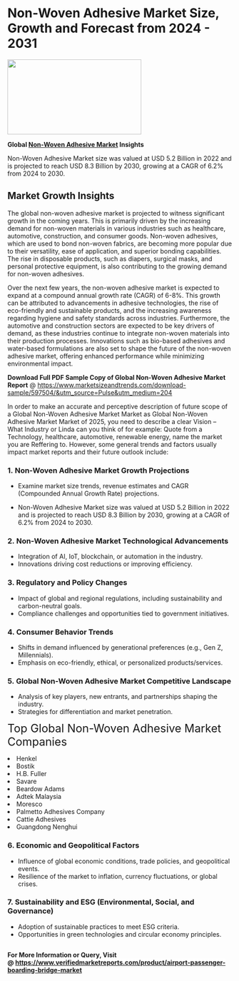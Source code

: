 <H1>Non-Woven Adhesive Market Size, Growth and Forecast from 2024 - 2031</H1><img class="aligncenter size-medium wp-image-584254" src="https://thirdeyenews.in/wp-content/uploads/2024/09/Global-Market-Research-300x168.jpeg" alt="" width="300" height="168" /><p><strong>Global&nbsp;<a href="https://www.marketsizeandtrends.com/download-sample/597504/&amp;utm_source=Pulse&amp;utm_medium=204">Non-Woven Adhesive Market</a> Insights</strong></p><p>Non-Woven Adhesive Market size was valued at USD 5.2 Billion in 2022 and is projected to reach USD 8.3 Billion by 2030, growing at a CAGR of 6.2% from 2024 to 2030.</p><p><h2>Market Growth Insights</h2> <p>The global non-woven adhesive market is projected to witness significant growth in the coming years. This is primarily driven by the increasing demand for non-woven materials in various industries such as healthcare, automotive, construction, and consumer goods. Non-woven adhesives, which are used to bond non-woven fabrics, are becoming more popular due to their versatility, ease of application, and superior bonding capabilities. The rise in disposable products, such as diapers, surgical masks, and personal protective equipment, is also contributing to the growing demand for non-woven adhesives.</p> <p></p> <p>Over the next few years, the non-woven adhesive market is expected to expand at a compound annual growth rate (CAGR) of 6-8%. This growth can be attributed to advancements in adhesive technologies, the rise of eco-friendly and sustainable products, and the increasing awareness regarding hygiene and safety standards across industries. Furthermore, the automotive and construction sectors are expected to be key drivers of demand, as these industries continue to integrate non-woven materials into their production processes. Innovations such as bio-based adhesives and water-based formulations are also set to shape the future of the non-woven adhesive market, offering enhanced performance while minimizing environmental impact.</p> <p></p><p><span class=""><strong>Download Full PDF Sample Copy of Global Non-Woven Adhesive Market Report</strong> @ <a href="https://www.marketsizeandtrends.com/download-sample/597504/&amp;utm_source=Pulse&amp;utm_medium=204" target="_blank">https://www.marketsizeandtrends.com/download-sample/597504/&amp;utm_source=Pulse&amp;utm_medium=204</a></span></p><p>In order to make an accurate and perceptive description of future scope of a Global&nbsp;Non-Woven Adhesive Market Market as Global&nbsp;Non-Woven Adhesive Market Market of 2025, you need to describe a clear Vision &ndash; What Industry or Linda can you think of for example: Quote from a Technology, healthcare, automotive, renewable energy, name the market you are Reffering to. However, some general trends and factors usually impact market reports and their future outlook include:</p><h3>1.&nbsp;<strong>Non-Woven Adhesive Market Growth Projections</strong></h3><ul><li>Examine market size trends, revenue estimates and CAGR (Compounded Annual Growth Rate) projections.</li><li><p>Non-Woven Adhesive Market size was valued at USD 5.2 Billion in 2022 and is projected to reach USD 8.3 Billion by 2030, growing at a CAGR of 6.2% from 2024 to 2030.</p></li></ul><h3>2.&nbsp;<strong>Non-Woven Adhesive Market Technological Advancements</strong></h3><ul><li>Integration of AI, IoT, blockchain, or automation in the industry.</li><li>Innovations driving cost reductions or improving efficiency.</li></ul><h3>3.&nbsp;<strong>Regulatory and Policy Changes</strong></h3><ul><li>Impact of global and regional regulations, including sustainability and carbon-neutral goals.</li><li>Compliance challenges and opportunities tied to government initiatives.</li></ul><h3>4.&nbsp;<strong>Consumer Behavior Trends</strong></h3><ul><li>Shifts in demand influenced by generational preferences (e.g., Gen Z, Millennials).</li><li>Emphasis on eco-friendly, ethical, or personalized products/services.</li></ul><h3>5.&nbsp;<strong>Global Non-Woven Adhesive Market Competitive Landscape</strong></h3><ul><li>Analysis of key players, new entrants, and partnerships shaping the industry.</li><li>Strategies for differentiation and market penetration.</li></ul><p data-pm-slice="1 1 []"><span style="color: inherit; font-family: inherit; font-size: 25px;">Top Global Non-Woven Adhesive Market Companies</span></p><div class="" data-test-id=""><p><li> Henkel</li><li> Bostik</li><li> H.B. Fuller</li><li> Savare</li><li> Beardow Adams</li><li> Adtek Malaysia</li><li> Moresco</li><li> Palmetto Adhesives Company</li><li> Cattie Adhesives</li><li> Guangdong Nenghui</li></p></div><h3>6.&nbsp;<strong>Economic and Geopolitical Factors</strong></h3><ul><li>Influence of global economic conditions, trade policies, and geopolitical events.</li><li>Resilience of the market to inflation, currency fluctuations, or global crises.</li></ul><h3>7.&nbsp;<strong>Sustainability and ESG (Environmental, Social, and Governance)</strong></h3><ul><li>Adoption of sustainable practices to meet ESG criteria.</li><li>Opportunities in green technologies and circular economy principles.</li></ul><h2><strong style="font-size: 14px;">For More Information or Query, Visit @&nbsp;</strong><a style="background-color: #ffffff; font-size: 14px;" href="https://www.marketsizeandtrends.com/report/non-woven-adhesive-market/" target="_blank">https://www.verifiedmarketreports.com/product/airport-passenger-boarding-bridge-market</a></h2>
